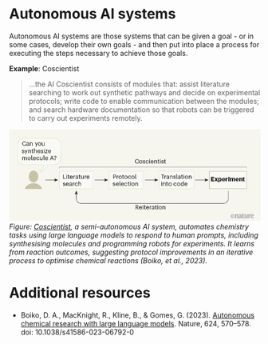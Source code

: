 # Autonomous AI systems

Autonomous AI systems are those systems that can be given a goal - or in some cases, develop their own goals - and then put into place a process for executing the steps necessary to achieve those goals.

**Example**: Coscientist

> ...the AI Coscientist consists of modules that: assist literature searching to work out synthetic pathways and decide on experimental protocols; write code to enable communication between the modules; and search hardware documentation so that robots can be triggered to carry out experiments remotely.

![Figure from a paper showing the process of a semi-autonomous generative AI system conducting independent research to achieve a goal specified by a researcher](./media/Boiko-et-al-autonomous-AI-systems-chemical-research.webp "Figure from Dias, A. L., & Rodrigues, T. (2023). Large language models direct automated chemistry laboratory. Nature, 624, 530–531.")
*Figure: [Coscientist](https://www.nature.com/articles/d41586-023-03790-0), a semi-autonomous AI system, automates chemistry tasks using large language models to respond to human prompts, including synthesising molecules and programming robots for experiments. It learns from reaction outcomes, suggesting protocol improvements in an iterative process to optimise chemical reactions (Boiko, et al., 2023).*

# Additional resources

- Boiko, D. A., MacKnight, R., Kline, B., & Gomes, G. (2023). [Autonomous chemical research with large language models](https://www.nature.com/articles/s41586-023-06792-0). Nature, 624, 570–578. doi: 10.1038/s41586-023-06792-0